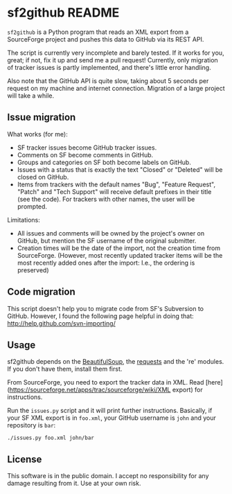 sf2github README
================

`sf2github` is a Python program
that reads an XML export from a SourceForge project
and pushes this data to GitHub via its REST API.

The script is currently very incomplete and barely tested.
If it works for you, great; if not, fix it up and send me a pull request!
Currently, only migration of tracker issues is partly implemented,
and there's little error handling.

Also note that the GitHub API is quite slow,
taking about 5 seconds per request on my machine and internet connection.
Migration of a large project will take a while.

Issue migration
---------------

What works (for me):

* SF tracker issues become GitHub tracker issues.
* Comments on SF become comments in GitHub.
* Groups and categories on SF both become labels on GitHub.
* Issues with a status that is exactly the text "Closed" or "Deleted"
  will be closed on GitHub.
* Items from trackers with the default names
  "Bug", "Feature Request", "Patch" and "Tech Support"
  will receive default prefixes in their title (see the code).
  For trackers with other names, the user will be prompted.

Limitations:

* All issues and comments will be owned by the project's owner on GitHub,
  but mention the SF username of the original submitter.
* Creation times will be the date of the import,
  not the creation time from SourceForge. (However, most recently updated
  tracker items will be the most recently added ones after the import:
  I.e., the ordering is preserved)

Code migration
--------------

This script doesn't help you to migrate code from SF's Subversion to GitHub.
However, I found the following page helpful in doing that:
http://help.github.com/svn-importing/

Usage
-----

sf2github depends on the [BeautifulSoup](http://www.crummy.com/software/BeautifulSoup/),
the [requests](http://docs.python-requests.org/en/latest/) and the 're' modules.
If you don't have them, install them first.

From SourceForge, you need to export the tracker data in XML.
Read [here](https://sourceforge.net/apps/trac/sourceforge/wiki/XML export) for instructions.

Run the `issues.py` script and it will print further instructions.
Basically, if your SF XML export is in `foo.xml`,
your GitHub username is `john`
and your repository is `bar`:

    ./issues.py foo.xml john/bar

License
-------

This software is in the public domain.
I accept no responsibility for any damage resulting from it.
Use at your own risk.

